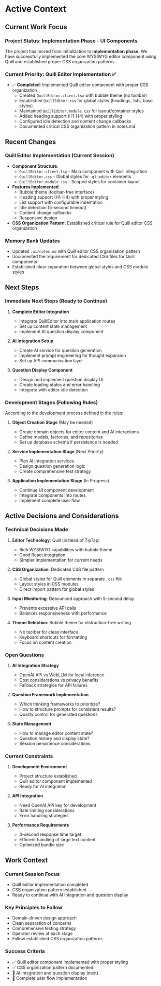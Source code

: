 # Active Context

## Current Work Focus

### Project Status: Implementation Phase - UI Components

The project has moved from initialization to **implementation phase**. We have successfully implemented the core WYSIWYG editor component using Quill and established proper CSS organization patterns.

### Current Priority: Quill Editor Implementation ✅

- ✅ **Completed**: Implemented Quill editor component with proper CSS organization
  - Created `QuillEditor.client.tsx` with bubble theme (no toolbar)
  - Established `QuillEditor.css` for global styles (headings, lists, base styles)
  - Maintained `QuillEditor.module.css` for layout/container styles
  - Added heading support (H1-H4) with proper styling
  - Configured idle detection and content change callbacks
  - Documented critical CSS organization pattern in notes.md

## Recent Changes

### Quill Editor Implementation (Current Session)
- **Component Structure**: 
  - `QuillEditor.client.tsx` - Main component with Quill integration
  - `QuillEditor.css` - Global styles for `.ql-editor` elements
  - `QuillEditor.module.css` - Scoped styles for container layout
- **Features Implemented**:
  - Bubble theme (toolbar-free interface)
  - Heading support (H1-H4) with proper styling
  - List support with configurable indentation
  - Idle detection (5-second timeout)
  - Content change callbacks
  - Responsive design
- **CSS Organization Pattern**: Established critical rule for Quill editor CSS organization

### Memory Bank Updates
- Updated `.ai/notes.md` with Quill editor CSS organization pattern
- Documented the requirement for dedicated CSS files for Quill components
- Established clear separation between global styles and CSS module styles

## Next Steps

### Immediate Next Steps (Ready to Continue)

1. **Complete Editor Integration**
   - Integrate QuillEditor into main application routes
   - Set up content state management
   - Implement AI question display component

2. **AI Integration Setup**
   - Create AI service for question generation
   - Implement prompt engineering for thought expansion
   - Set up API communication layer

3. **Question Display Component**
   - Design and implement question display UI
   - Create loading states and error handling
   - Integrate with editor idle detection

### Development Stages (Following Rules)

According to the development process defined in the rules:

1. **Object Creation Stage** (May be needed)
   - Create domain objects for editor content and AI interactions
   - Define models, factories, and repositories
   - Set up database schema if persistence is needed

2. **Service Implementation Stage** (Next Priority)
   - Plan AI integration services
   - Design question generation logic
   - Create comprehensive test strategy

3. **Application Implementation Stage** (In Progress)
   - Continue UI component development
   - Integrate components into routes
   - Implement complete user flow

## Active Decisions and Considerations

### Technical Decisions Made

1. **Editor Technology**: Quill (instead of TipTap)
   - Rich WYSIWYG capabilities with bubble theme
   - Good React integration
   - Simpler implementation for current needs

2. **CSS Organization**: Dedicated CSS file pattern
   - Global styles for Quill elements in separate `.css` file
   - Layout styles in CSS modules
   - Direct import pattern for global styles

3. **Input Monitoring**: Debounced approach with 5-second delay
   - Prevents excessive API calls
   - Balances responsiveness with performance

4. **Theme Selection**: Bubble theme for distraction-free writing
   - No toolbar for clean interface
   - Keyboard shortcuts for formatting
   - Focus on content creation

### Open Questions

1. **AI Integration Strategy**
   - OpenAI API vs WebLLM for local inference
   - Cost considerations vs privacy benefits
   - Fallback strategies for API failures

2. **Question Framework Implementation**
   - Which thinking frameworks to prioritize?
   - How to structure prompts for consistent results?
   - Quality control for generated questions

3. **State Management**
   - How to manage editor content state?
   - Question history and display state?
   - Session persistence considerations

### Current Constraints

1. **Development Environment**
   - Project structure established
   - Quill editor component implemented
   - Ready for AI integration

2. **API Integration**
   - Need OpenAI API key for development
   - Rate limiting considerations
   - Error handling strategies

3. **Performance Requirements**
   - 3-second response time target
   - Efficient handling of large text content
   - Optimized bundle size

## Work Context

### Current Session Focus
- Quill editor implementation completed
- CSS organization pattern established
- Ready to continue with AI integration and question display

### Key Principles to Follow
- Domain-driven design approach
- Clean separation of concerns
- Comprehensive testing strategy
- Operator review at each stage
- Follow established CSS organization patterns

### Success Criteria
- ✅ Quill editor component implemented with proper styling
- ✅ CSS organization pattern documented
- 🚧 AI integration and question display (next)
- 🚧 Complete user flow implementation 